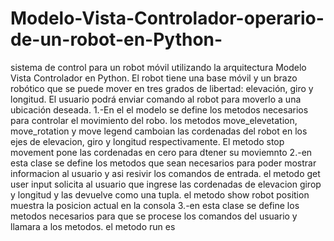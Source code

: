 # Modelo-Vista-Controlador-operario-de-un-robot-en-Python-
sistema de control para un robot móvil utilizando la arquitectura Modelo Vista Controlador en Python. El robot tiene una base móvil y un brazo robótico que se puede mover en tres grados de libertad: elevación, giro y longitud. El usuario podrá enviar comando al robot para moverlo a una ubicación deseada.
1.-En el el modelo se define los metodos necesarios para controlar el movimiento del robo. los metodos move_elevetation, move_rotation y move legend camboian las cordenadas del robot en los ejes de elevacion, giro y longitud respectivamente. El metodo stop movement pone las cordenadas en cero para dtener su moviemnto
2.-en esta clase se define los metodos que sean necesarios para poder mostrar informacion al usuario y asi resivir los comandos de entrada. el metodo get user input solicita al usuario que ingrese las cordenadas de elevacion girop y longitud y las devuelve como una tupla. el metodo show robot position muestra la posicion actual en la consola 
3.-en esta clase se define los metodos necesarios para que se procese los comandos  del usuario y llamara a los metodos. el metodo run es 
